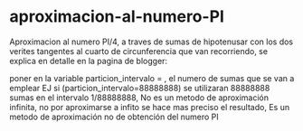 # aproximacion-al-numero-PI
Aproximacion al numero PI/4, a traves de sumas de hipotenusar con los dos verites tangentes al cuarto de circunferencia que van recorriendo, se explica en detalle en la pagina de blogger: 

poner en la variable particion_intervalo = , el numero de sumas que se van a emplear EJ si (particion_intervalo=88888888) 
se utilizaran 88888888 sumas en el intervalo 1/88888888,
No es un metodo de aproximación infinita, no por aproximarse a infito se hace mas preciso el resultado,
Es un metodo de aproximación no de obtención del numero PI
